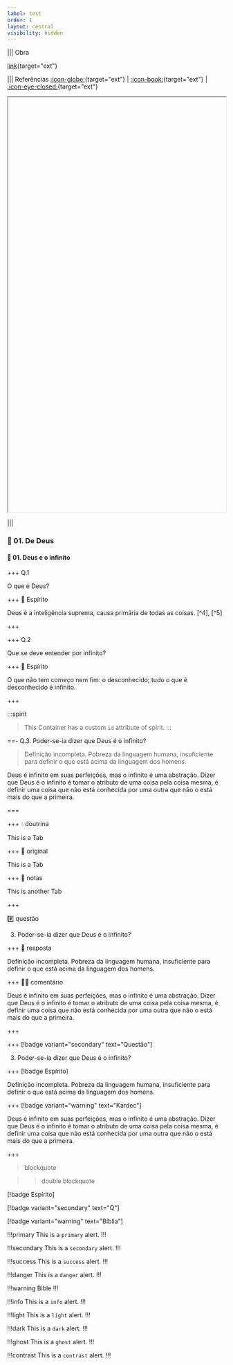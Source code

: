 ```yaml
---
label: test
order: 1
layout: central
visibility: hidden
---
```


||| Obra

[link](https://en.m.wikipedia.org){target="ext"}


||| Referências [:icon-globe:](https://pt.m.wikipedia.org){target="ext"} |  [:icon-book:](https://pt.m.wiktionary.org){target="ext"} | [:icon-eye-closed:](){target="ext"}

<iframe name="ext" src="" style="width: 100%; height: 100vw;"></iframe>

|||








### 📑 01. De Deus

#### 📄 01. Deus e o infinito

+++ Q.1

O que é Deus?

+++ 👻 Espírito

Deus é a inteligência suprema, causa primária de todas as coisas. [^4], [^5]

+++


+++ Q.2

Que se deve entender por infinito?

+++ 👻 Espírito

O que não tem começo nem fim: o desconhecido; tudo o que é desconhecido é infinito.

+++


:::spirit
> This Container has a custom `id` attribute of spirit.
:::



==- Q.3. Poder-se-ia dizer que Deus é o infinito?

> Definição incompleta. Pobreza da linguagem humana, insuficiente para definir o que está acima da linguagem dos homens.  

Deus é infinito em suas perfeições, mas o infinito é uma abstração. Dizer que Deus é o infinito é tomar o atributo de uma coisa pela coisa mesma, é definir uma coisa que não está conhecida por uma outra que não o está mais do que a primeira.  

===



+++ 💧 doutrina

This is a Tab

+++ :ocean: original

This is a Tab

+++ 💬 notas

This is another Tab

+++


#️⃣ questão

3. Poder-se-ia dizer que Deus é o infinito?

+++ 👻 resposta

Definição incompleta. Pobreza da linguagem humana, insuficiente para definir o que está acima da linguagem dos homens.

+++ 👴🏻 comentário

Deus é infinito em suas perfeições, mas o infinito é uma abstração. Dizer que Deus é o infinito é tomar o atributo de uma coisa pela coisa mesma, é definir uma coisa que não está conhecida por uma outra que não o está mais do que a primeira.

+++


+++ [!badge variant="secondary" text="Questão"]

3. Poder-se-ia dizer que Deus é o infinito?

+++ [!badge Espírito]

Definição incompleta. Pobreza da linguagem humana, insuficiente para definir o que está acima da linguagem dos homens.

+++ [!badge variant="warning" text="Kardec"]

Deus é infinito em suas perfeições, mas o infinito é uma abstração. Dizer que Deus é o infinito é tomar o atributo de uma coisa pela coisa mesma, é definir uma coisa que não está conhecida por uma outra que não o está mais do que a primeira.

+++


> blockquote


>> double blockquote

[!badge Espírito]

[!badge variant="secondary" text="Q"]

[!badge variant="warning" text="Bíblia"]


!!!primary
This is a `primary` alert.
!!!

!!!secondary
This is a `secondary` alert.
!!!

!!!success
This is a `success` alert.
!!!

!!!danger
This is a `danger` alert.
!!!

!!!warning
Bible
!!!

!!!info
This is a `info` alert.
!!!

!!!light
This is a `light` alert.
!!!

!!!dark
This is a `dark` alert.
!!!

!!!ghost
This is a `ghost` alert.
!!!

!!!contrast
This is a `contrast` alert.
!!!

